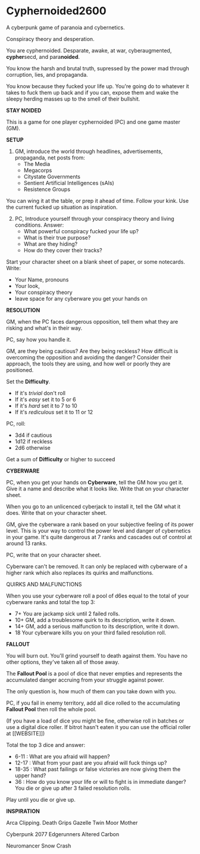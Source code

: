 # Cyphernoided2600

A cyberpunk game of paranoia and cybernetics.

Conspiracy theory and desperation.

You are cyphernoided. Desparate, awake, at war, cyberaugmented, **cypher**secd, and para**noided**.

You know the harsh and brutal truth, supressed by the power mad through corruption, lies, and propaganda.

You know because they fucked your life up. You're going do to whatever it takes to fuck them up back and if you can, expose them and wake the sleepy herding masses up to the smell of their bullshit.

**STAY NOIDED**

This is a game for one player cyphernoided (PC) and one game master (GM).

**SETUP**

1. GM, introduce the world through headlines, advertisements, propaganda, net posts from:
   - The Media
   - Megacorps
   - Citystate Governments
   - Sentient Artificial Intelligences (sAIs)
   - Resistence Groups

You can wing it at the table, or prep it ahead of time. Follow your kink.
Use the current fucked up situation as inspiration.

2. PC, Introduce yourself through your conspiracy theory and living conditions. Answer:
   - What powerful conspiracy fucked your life up?
   - What is their true purpose?
   - What are they hiding?
   - How do they cover their tracks?

Start your character sheet on a blank sheet of paper, or some notecards.
Write:
- Your Name, pronouns
- Your look,
- Your conspiracy theory
- leave space for any cyberware you get your hands on

**RESOLUTION**

GM, when the PC faces dangerous opposition,
tell them what they are risking and what's in their way.

PC, say how you handle it.

GM, are they being cautious? Are they being reckless? 
How difficult is overcoming the opposition and avoiding the danger?
Consider their approach, the tools they are using, and how well or poorly they are positioned.

Set the **Difficulty**.
- If it's *trivial*              don't roll
- If it's *easy* set it to       5 or 6
- If it's *hard* set it to       7 to 10
- If it's *rediculous* set it to 11 or 12

PC, roll:
- 3d4  if cautious
- 1d12 if reckless
- 2d6  otherwise

Get a sum of **Difficulty** or higher to succeed

**CYBERWARE**

PC, when you get your hands on **Cyberware**, tell the GM how you get it.
Give it a name and describe what it looks like.
Write that on your character sheet.

When you go to an unlicenced cyberjack to install it, tell the GM what it does.
Write that on your character sheet.

GM, give the cyberware a rank based on your subjective feeling of its power level.
This is your way to control the power level and danger of cybernetics in your game.
It's quite dangerous at 7 ranks and cascades out of control at around 13 ranks.

PC, write that on your character sheet.

Cyberware can't be removed. It can only be replaced with cyberware of a higher rank which also replaces its quirks and malfunctions.

QUIRKS AND MALFUNCTIONS

When you use your cyberware
roll a pool of d6es equal to the total of your cyberware ranks and total the top 3:
- 7+  You are jackamp sick until 2 failed rolls.
- 10+ GM, add a troublesome quirk to its description, write it down.
- 14+ GM, add a serious malfunction to its description, write it down.
- 18  Your cyberware kills you on your third failed resolution roll.

**FALLOUT**

You will burn out.
You'll grind yourself to death against them.
You have no other options, they've taken all of those away.

The **Fallout Pool** is a pool of dice that never empties and represents the accumulated
danger accruing from your struggle against power.

The only question is, how much of them can you take down with you.

PC, if you fail in enemy territory, add all dice rolled to the accumulating **Fallout Pool**
then roll the whole pool.

(If you have a load of dice you might be fine, otherwise roll in batches or use a digital dice roller. If bitrot hasn't eaten it you can use the official roller at [[WEBSITE]])

Total the top 3 dice and answer:
- 6-11  : What are you afraid will happen?
- 12-17 : What from your past are you afraid will fuck things up?
- 18-35 : What past failings or false victories are now giving them the upper hand?
- 36    : How do you know your life or will to fight is in immediate danger?
        You die or give up after 3 failed resolution rolls.

Play until you die or give up.

**INSPIRATION** 

Arca
Clipping.
Death Grips
Gazelle Twin
Moor Mother

Cyberpunk 2077 Edgerunners
Altered Carbon

Neuromancer
Snow Crash

